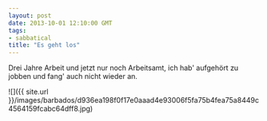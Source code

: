 ```yaml
---
layout: post
date: 2013-10-01 12:10:00 GMT
tags:
- sabbatical
title: "Es geht los"
---
```

Drei Jahre Arbeit und jetzt nur noch Arbeitsamt, ich hab' aufgehört zu jobben und fang' auch nicht wieder an.

![]({{ site.url }}/images/barbados/d936ea198f0f17e0aaad4e93006f5fa75b4fea75a8449c4564159fcabc64dff8.jpg)
